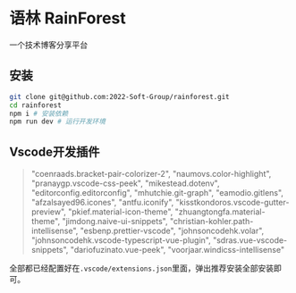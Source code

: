 # 语林 RainForest
一个技术博客分享平台
## 安装

```bash 
git clone git@github.com:2022-Soft-Group/rainforest.git
cd rainforest
npm i # 安装依赖
npm run dev # 运行开发环境
```
## Vscode开发插件
> "coenraads.bracket-pair-colorizer-2",
		"naumovs.color-highlight",
		"pranaygp.vscode-css-peek",
		"mikestead.dotenv",
		"editorconfig.editorconfig",
		"mhutchie.git-graph",
		"eamodio.gitlens",
		"afzalsayed96.icones",
		"antfu.iconify",
		"kisstkondoros.vscode-gutter-preview",
		"pkief.material-icon-theme",
		"zhuangtongfa.material-theme",
		"jimdong.naive-ui-snippets",
		"christian-kohler.path-intellisense",
		"esbenp.prettier-vscode",
		"johnsoncodehk.volar",
		"johnsoncodehk.vscode-typescript-vue-plugin",
		"sdras.vue-vscode-snippets",
		"dariofuzinato.vue-peek",
		"voorjaar.windicss-intellisense"

全部都已经配置好在`.vscode/extensions.json`里面，弹出推荐安装全部安装即可。